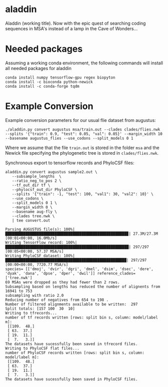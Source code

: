 # aladdin
Aladdin (working title). Now with the epic quest of searching coding sequences in MSA's instead of a lamp in the Cave of Wonders...

# Needed packages
Assuming a working conda environment, the following commands will install all needed packages for aladdin
```console
conda install numpy tensorflow-gpu regex biopyton
conda install -c bioconda python-newick
conda install -c conda-forge tqdm

```

# Example Conversion
Example conversion parameters for our usual flie dataset from augustus:
```console
./aladdin.py convert augustus msa/train.out --clades clades/flies.nwk --splits '{"train": 0.9, "test": 0.05, "val": 0.05}' --margin_width 10 --basename augustus_flies --use_codons --split_models 0 1
```
Where we assume that the file `train.out` is stored in the folder `msa` and the Newick file specifying the phylogenetic tree is stored in `clades/flies.nwk`.

Synchronous export to tensorflow records and PhyloCSF files:

```
aladdin.py convert augustus sample2.out \
   --subsample_lengths  \
   --ratio_neg_to_pos 2 \
   --tf_out_dir tf \
   --phylocsf_out_dir PhyloCSF \
   --splits '{"train": -1, "test": 100, "val1": 30, "val2": 10}' \
   --use_codons \
   --split_models 0 1 \
   --margin_width 0 \
   --basename aug-fly \
   --clades tree.nwk \
   | tee convert.out

Parsing AUGUSTUS file(s): 100%|██████████████████████████████████████████████████████▉| 27.3M/27.3M [00:01<00:00, 16.0Mb/s]
Writing TensorFlow record: 100%|███████████████████████████████████████████████████████| 297/297 [00:05<00:00, 57.37 MSA/s]
Writing PhyloCSF dataset: 100%|██████████████████████████████████████████████████████| 297/297 [00:00<00:00, 7720.77 MSA/s]
species= [['dmoj', 'dvir', 'dgri', 'dmel', 'dsim', 'dsec', 'dere', 'dyak', 'dana', 'dpse', 'dper', 'dwil']] reference_clades= ['tree.nwk']
69 MSAs were dropped as they had fewer than 2 rows.
Subsampling based on lengths has reduced the number of alignents from 16941 to 753
subsampling with ratio 2.0
Reducing number of negatives from 654 to 198 .
Number of filtered alignments available to be written:  297
Split totals: [157 100  30  10]
Writing to tfrecords...
number of tf records written [rows: split bin s, column: model/label m]:
 [[109.  48.]
 [ 63.  37.]
 [ 19.  11.]
 [  7.   3.]]
The datasets have sucessfully been saved in tfrecord files.
Writing to PhyloCSF flat files...
number of PhyloCSF records written [rows: split bin s, column: model/label m]:
 [[109.  48.]
 [ 63.  37.]
 [ 19.  11.]
 [  7.   3.]]
The datasets have sucessfully been saved in PhyloCSF files.

```